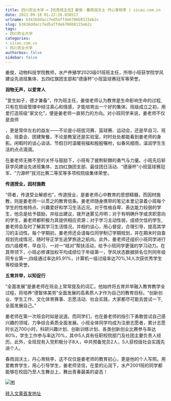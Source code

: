 ```yaml
---
title: 四川农业大学->【优秀班主任】姜俊：春雨润沃土 丹心育桃李 | sicau.com.cn
date: 2022-09-10 01:22:26.830517
urlname: b3416ddacc7ed5affde6706b8115eb2c
slug: b3416ddacc7ed5affde6706b8115eb2c
tags: 
- 四川农业大学
categories:
- sicau.com.cn
- 四川农业大学
authorbox: false
sidebar: false
---
```

姜俊，动物科技学院教师，水产养殖学2020级01班班主任，所带小班获学院学风建设先进班集体、五四红旗团支部和“德康杯”小班篮球赛冠军等荣誉。

**润物无声，以爱育人**

“爱生如子，德才兼备”，作为班主任，姜俊老师认为教育是生命影响生命的过程,只有在班级管理中倾注真心和情感，才能培育出一个好的集体。班级成立之初，用爱打造班级“家文化”，便是姜老师一直努力的方向。对小班同学来说，姜老师不仅是良师
<!--more-->
，更是常伴左右的益友——不论是小班拔河赛、篮球赛、运动会，还是早自习、班会、班委会、团建聚餐，不论是教室还是实验室，时时处处都能看到姜老师的身影。闲暇时的谈心谈话、节假日时温暖祝福和殷殷嘱咐，似春风细雨，温润学生生活的点点滴滴。

在姜老师无微不至的关怀与鼓励下，小班有了披荆斩棘的勇气与力量。小班先后斩获学风建设先进班集体、五四红旗团支部、最佳团日活动、“德康杯”小班篮球赛冠军、“力源杯”拔河比赛二等奖等多项校院级集体荣誉。

**传道授业，因材施教**

“师者，传道受业解惑也”，传道授业，是姜老师心中教育的思想精髓，而因材施教，则是姜老师一以贯之的教育信条。姜老师随身携带的笔记本里记录着小班每个学生的性格特点、兴趣爱好和学习生活近况。对于性格自卑、表达能力较弱的学生，他总是给予鼓励，并给出建议，拨开迷雾见月明；对于有明确升学或求职意向的学生，姜老师都积极为其提供相应资源；对于学习主动性弱，成绩欠佳的学生,姜老师会及时了解其学习生活情况，并相约谈心，用心督促，合理引导，提高其学习的主动性。每个学期初，姜老师还会请每位同学制订学期规划，并在期末时自查规划完成情况，随时导正学生追梦旅途之航向。此外，姜老师还组织小班同学进行四六级模考、早自习、一对一“结对”帮扶活动，给予小班同学更强的学习动力。在其带领下，小班必修课加权平均成绩位于年级第一，学风状态数据排名位列同年级同专业第一,四级通过率达85.91%，计算机一级过级率达70%,14人次获优秀学生等校级荣誉。

**五育并举，以知促行**

“全面发展”是姜老师在班会上常常提及的词汇。他始终将五育并举融入教育教学全过程，将培养“德智体美劳”全面发展的高素质人才作为自己的教育目标。“创新创业、学生工作、文化体育赛事、志愿活动、社会实践，大家都尽可能去尝试一下,全面发展自己。”

姜老师在第一次班会时如是说道。而同学们，也在姜老师的指引下勇敢尝试自己感兴趣的领域，力争综合素质全面发展。小班全体同学均成为注册志愿者，累计志愿时长近700小时，科研兴趣计划、创新训练计划、各类创新创业比赛参与率达80%，学生工作参与率达70%，其中5人具有任职校院部门及社团主要负责人经历。此外，全班现有入党积极分子8人，中共预备党员2人，5人获校级社会实践先进个人。

春雨润沃土，丹心育桃李，这不仅仅是姜老师的教育初心，更是他的个人写照。用爱教育学生，用心引导学生，姜老师坚信，在爱的沁润下，水产2001班的同学都能够在校园乃至人生舞台上，舞出青春最美的姿态！

![图](https://news.sicau.edu.cn/__local/5/9D/22/FD4A609614AC256E396A989E0F8_213AF226_20428.jpg)

[转入文章首发地址](https://news.sicau.edu.cn/info/1078/69498.htm)
